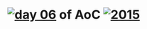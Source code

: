 # [![day 06](06)](https://adventofcode.com/2015/day/06) of AoC [![2015](2015)](https://adventofcode.com/2015)
